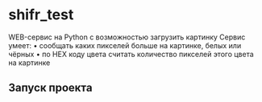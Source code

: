# shifr_test

WEB-сервис на Python с возможностью загрузить картинку
Сервис умеет:
• сообщать каких пикселей больше на картинке, белых или чёрных
• по HEX коду цвета считать количество пикселей этого цвета на картинке

## Запуск проекта
